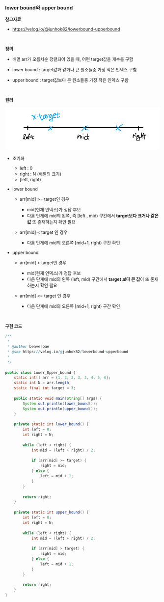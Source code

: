 ### lower bound와 upper bound

**참고자료**

- https://velog.io/@junhok82/lowerbound-upperbound

<br>

**정의**

- 배열 arr가 오름차순 정렬되어 있을 때, 어떤 target값을 개수를 구함

- lower bound : target값과 같거나 큰 원소들중 가장 작은 인덱스 구함
- upper bound : target값보다 큰 원소들중 가장 작은 인덱스 구함

<br>

**원리**

![](./bound.png)

- 초기화
  - left : 0
  - right : N (배열의 크기)
  - [left, right)

- lower bound

  - arr[mid] >= target인 경우
    - mid(현재 인덱스)가 정답 후보
    - 다음 단계에 mid의 왼쪽, 즉 [left , mid) 구간에서 **target보다 크거나 같은 값** 또 존재하는지 확인 필요
    
  - arr[mid] < target 인 경우
    - 다음 단계에 mid의 오른쪽 [mid+1, right) 구간 확인

- upper bound

  - arr[mid] > target인 경우
    - mid(현재 인덱스)가 정답 후보
    - 다음 단계에 mid의 왼쪽 (left, mid) 구간에서 **target 보다 큰 값**이 또 존재하는지 확인 필요

  - arr[mid] <= target 인 경우
    -  다음 단계에 mid의 오른쪽  [mid+1, right) 구간 확인

<br>

**구현 코드**

```java
/**
 * 
 * @author beaverbae
 * @see https://velog.io/@junhok82/lowerbound-upperbound
 * 
 */

public class Lower_Upper_bound {
	static int[] arr = {1, 2, 3, 3, 3, 4, 5, 6};
	static int N = arr.length;
	static final int target = 3;
	
	public static void main(String[] args) {
		System.out.println(lower_bound());
		System.out.println(upper_bound());
	}
	
	private static int lower_bound() {
		int left = 0;
		int right = N;
		
		while (left < right) {
			int mid = (left + right) / 2;
			
			if (arr[mid] >= target) {
				right = mid;
			} else {
				left = mid + 1;
			}
		}
		
		return right;
	}
	
	private static int upper_bound() {
		int left = 0;
		int right = N;
		
		while (left < right) {
			int mid = (left + right) / 2;
			
			if (arr[mid] > target) {
				right = mid;
			} else {
				left = mid + 1;
			}
		}
		
		return right;
	}
}
```

